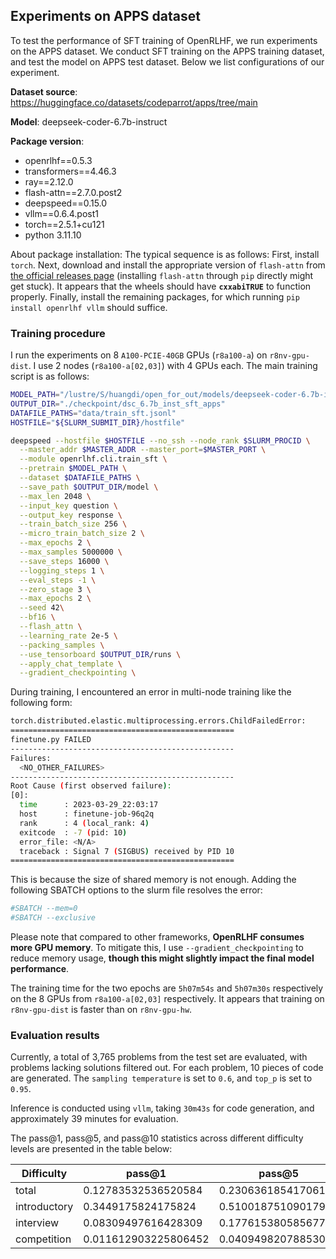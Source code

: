 ## Experiments on APPS dataset

To test the performance of SFT training of OpenRLHF, we run experiments on the APPS dataset. We conduct SFT training on the APPS training dataset, and test the model on APPS test dataset. Below we list configurations of our experiment.

**Dataset source**: https://huggingface.co/datasets/codeparrot/apps/tree/main

**Model**: deepseek-coder-6.7b-instruct

**Package version**: 

- openrlhf==0.5.3
- transformers==4.46.3
- ray==2.12.0
- flash-attn==2.7.0.post2
- deepspeed==0.15.0
- vllm==0.6.4.post1
- torch==2.5.1+cu121
- python 3.11.10

About package installation: The typical sequence is as follows: First, install `torch`. Next, download and install the appropriate version of `flash-attn` from [the official releases page](https://github.com/Dao-AILab/flash-attention/releases) (installing `flash-attn` through `pip` directly might get stuck). It appears that the wheels should have **`cxxabiTRUE`** to function properly. Finally, install the remaining packages, for which running `pip install openrlhf vllm` should suffice.

### Training procedure

I run the experiments on 8 `A100-PCIE-40GB` GPUs (`r8a100-a`) on `r8nv-gpu-dist`. I use 2 nodes (`r8a100-a[02,03]`) with 4 GPUs each. The main training script is as follows:

```bash
MODEL_PATH="/lustre/S/huangdi/open_for_out/models/deepseek-coder-6.7b-instruct"
OUTPUT_DIR="./checkpoint/dsc_6.7b_inst_sft_apps"
DATAFILE_PATHS="data/train_sft.jsonl"
HOSTFILE="${SLURM_SUBMIT_DIR}/hostfile"

deepspeed --hostfile $HOSTFILE --no_ssh --node_rank $SLURM_PROCID \
  --master_addr $MASTER_ADDR --master_port=$MASTER_PORT \
  --module openrlhf.cli.train_sft \
  --pretrain $MODEL_PATH \
  --dataset $DATAFILE_PATHS \
  --save_path $OUTPUT_DIR/model \
  --max_len 2048 \
  --input_key question \
  --output_key response \
  --train_batch_size 256 \
  --micro_train_batch_size 2 \
  --max_epochs 2 \
  --max_samples 5000000 \
  --save_steps 16000 \
  --logging_steps 1 \
  --eval_steps -1 \
  --zero_stage 3 \
  --max_epochs 2 \
  --seed 42\
  --bf16 \
  --flash_attn \
  --learning_rate 2e-5 \
  --packing_samples \
  --use_tensorboard $OUTPUT_DIR/runs \
  --apply_chat_template \
  --gradient_checkpointing \
```



During training, I encountered an error in multi-node training like the following form:

```bash
torch.distributed.elastic.multiprocessing.errors.ChildFailedError: 
==================================================
finetune.py FAILED
--------------------------------------------------
Failures:
  <NO_OTHER_FAILURES>
--------------------------------------------------
Root Cause (first observed failure):
[0]:
  time      : 2023-03-29_22:03:17
  host      : finetune-job-96q2q
  rank      : 4 (local_rank: 4)
  exitcode  : -7 (pid: 10)
  error_file: <N/A>
  traceback : Signal 7 (SIGBUS) received by PID 10
==================================================
```

This is because the size of shared memory is not enough. Adding the following SBATCH options to the slurm file resolves the error:

```bash
#SBATCH --mem=0
#SBATCH --exclusive
```



Please note that compared to other frameworks, **OpenRLHF consumes more GPU memory**. To mitigate this, I use `--gradient_checkpointing` to reduce memory usage, **though this might slightly impact the final model performance**. 

The training time for the two epochs are `5h07m54s` and `5h07m30s` respectively on the 8 GPUs from `r8a100-a[02,03]` respectively. It appears that training on `r8nv-gpu-dist` is faster than on `r8nv-gpu-hw`.

### Evaluation results

Currently, a total of 3,765 problems from the test set are evaluated, with problems lacking solutions filtered out. For each problem, 10 pieces of code are generated. The `sampling temperature` is set to `0.6`, and `top_p` is set to `0.95`. 

Inference is conducted using `vllm`, taking `30m43s` for code generation, and approximately 39 minutes for evaluation. 

The pass@1, pass@5, and pass@10 statistics across different difficulty levels are presented in the table below:

| Difficulty   | pass@1               | pass@5              | pass@10             |
| ------------ | -------------------- | ------------------- | ------------------- |
| total        | 0.12783532536520584  | 0.2306361854170619  | 0.2788844621513944  |
| introductory | 0.3449175824175824   | 0.5100187510901797  | 0.5604395604395604  |
| interview    | 0.08309497616428309  | 0.17761538058567763 | 0.22845617895122847 |
| competition  | 0.011612903225806452 | 0.04094982078853047 | 0.06129032258064516 |

